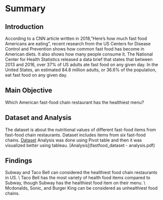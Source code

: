 # Summary
## Introduction
According to a CNN article written in 2018,”Here’s how much fast food Americans are eating”, recent research from the US Centers for Disease Control and Prevention shows how common fast food has become in American diets. It also shows how many people consume it.
The National Center for Health Statistics released a data brief that states that between 2013 and 2016, over 37% of US adults ate fast food on any given day.
In the United States, an estimated 84.8 million adults, or 36.6% of the population, eat fast food on any given day. 
## Main Objective
Which American fast-food chain restaurant has the healthiest menu?
## Dataset and Analysis
The dataset is about the nutritional values of different fast-food items from fast-food chain restaurants. 
Dataset includes items from six fast-food chains. [Dataset](fastfood_dataset.csv)
Analysis was done using Pivot table and then it was visualized better using tableau. [Analysis](fastfood_dataset - analysis.pdf)
## Findings
Subway and Taco Bell can considered the healthiest food chain restaurants in US. \\
Taco Bell has the most variety of health food items compared to Subway, though Subway has the healthiest food item on their menu. \\
Mcdonalds, Sonic, and Burger King can be considered as unhealthiest food chains. 
